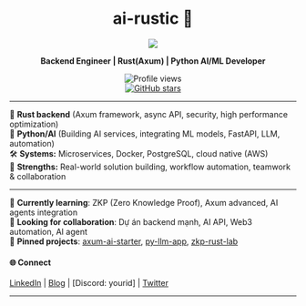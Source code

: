 <h1 align="center">ai-rustic 🦀</h1>

<p align="center">
  <img src="https://skillicons.dev/icons?i=rust,axum,python,fastapi,django,aws,docker,postgresql,git,tensorflow" />
</p>

<p align="center">
  <b>Backend Engineer | Rust(Axum) | Python AI/ML Developer</b>
</p>

<p align="center">
  <img src="https://komarev.com/ghpvc/?username=ai-rustic&label=Profile%20views&color=blue" alt="Profile views"/>
  <br/>
  <a href="https://github.com/ai-rustic/ai-rustic">
    <img src="https://img.shields.io/github/stars/ai-rustic/ai-rustic?style=social" alt="GitHub stars"/>
  </a>
</p>

---

🦀 **Rust backend** (Axum framework, async API, security, high performance optimization)  
🐍 **Python/AI** (Building AI services, integrating ML models, FastAPI, LLM, automation)  
🛠 **Systems:** Microservices, Docker, PostgreSQL, cloud native (AWS)  
🔎 **Strengths:** Real-world solution building, workflow automation, teamwork & collaboration  

---

🚀 **Currently learning**: ZKP (Zero Knowledge Proof), Axum advanced, AI agents integration  
🤝 **Looking for collaboration**: Dự án backend mạnh, AI API, Web3 automation, AI agent  
📌 **Pinned projects**: [axum-ai-starter](#), [py-llm-app](#), [zkp-rust-lab](#)

#### 🌐 Connect
[LinkedIn](#) | [Blog](#) | [Discord: yourid] | [Twitter](#)

---
